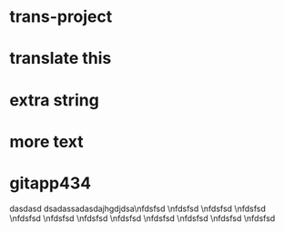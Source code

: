 # trans-project

# translate this

# extra string

# more text

# gitapp434
dasdasd dsadassadasdajhgdjdsa\nfdsfsd
\nfdsfsd
\nfdsfsd
\nfdsfsd
\nfdsfsd
\nfdsfsd
\nfdsfsd
\nfdsfsd
\nfdsfsd
\nfdsfsd
\nfdsfsd
\nfdsfsd
